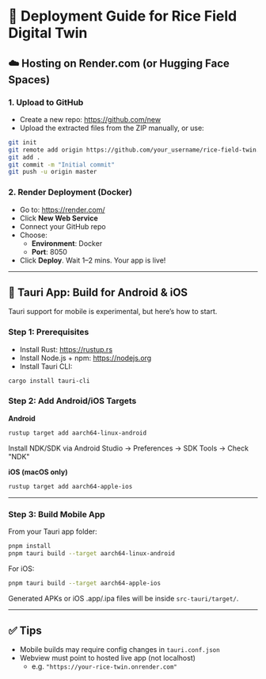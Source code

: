 
# 🚀 Deployment Guide for Rice Field Digital Twin

## ☁️ Hosting on Render.com (or Hugging Face Spaces)

### 1. Upload to GitHub
- Create a new repo: https://github.com/new
- Upload the extracted files from the ZIP manually, or use:

```bash
git init
git remote add origin https://github.com/your_username/rice-field-twin.git
git add .
git commit -m "Initial commit"
git push -u origin master
```

### 2. Render Deployment (Docker)
- Go to: https://render.com/
- Click **New Web Service**
- Connect your GitHub repo
- Choose:
  - **Environment**: Docker
  - **Port**: 8050
- Click **Deploy**. Wait 1–2 mins. Your app is live!

---

## 📱 Tauri App: Build for Android & iOS

Tauri support for mobile is experimental, but here’s how to start.

### Step 1: Prerequisites
- Install Rust: https://rustup.rs
- Install Node.js + npm: https://nodejs.org
- Install Tauri CLI:
```bash
cargo install tauri-cli
```

### Step 2: Add Android/iOS Targets

**Android**
```bash
rustup target add aarch64-linux-android
```

Install NDK/SDK via Android Studio → Preferences → SDK Tools → Check "NDK"

**iOS (macOS only)**
```bash
rustup target add aarch64-apple-ios
```

---

### Step 3: Build Mobile App

From your Tauri app folder:

```bash
pnpm install
pnpm tauri build --target aarch64-linux-android
```

For iOS:
```bash
pnpm tauri build --target aarch64-apple-ios
```

Generated APKs or iOS .app/.ipa files will be inside `src-tauri/target/`.

---

## ✅ Tips
- Mobile builds may require config changes in `tauri.conf.json`
- Webview must point to hosted live app (not localhost)
  - e.g. `"https://your-rice-twin.onrender.com"`

